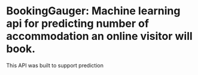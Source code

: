 # BookingGauger: Machine learning api for predicting number of accommodation an online visitor will book.

This API was built to support prediction
